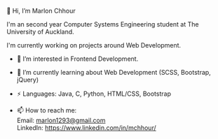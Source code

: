 👋 Hi, I’m Marlon Chhour

I'm an second year Computer Systems Engineering student at The University of Auckland. 

I'm currently working on projects around Web Development. 

- 👀 I’m interested in Frontend Development.
- 🌱 I’m currently learning about Web Development (SCSS, Bootstrap, jQuery)
- ⚡ Languages: Java, C, Python, HTML/CSS, Bootstrap

- 📫 How to reach me:<br>
Email: marlon1293@gmail.com<br>
LinkedIn: https://www.linkedin.com/in/mchhour/

